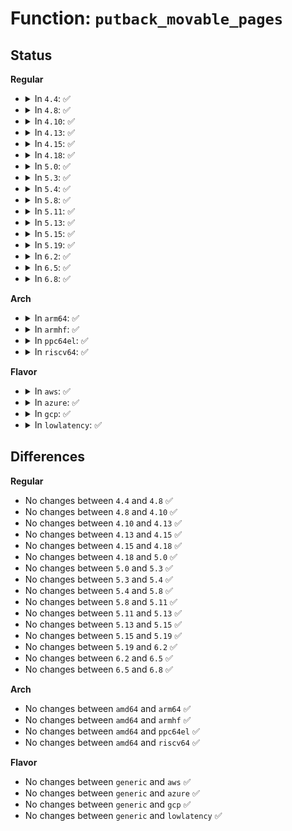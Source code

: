 # Function: <code>putback_movable_pages</code>

## Status
<b>Regular</b>
<ul>
<li>
<details>
<summary>In <code>4.4</code>: ✅</summary>

```c
void putback_movable_pages(struct list_head *l);
```

**Collision:** Unique Global

**Inline:** No

**Transformation:** False

**Instances:**

```
In mm/migrate.c (ffffffff811f1310)
Location: mm/migrate.c:83
Inline: False
Direct callers:
  - mm/page_alloc.c:alloc_contig_range
  - mm/compaction.c:isolate_migratepages_range
  - mm/compaction.c:compact_zone
  - mm/compaction.c:compact_zone
  - mm/mempolicy.c:do_migrate_pages
  - mm/mempolicy.c:do_mbind
  - mm/mempolicy.c:do_mbind
  - mm/migrate.c:SyS_move_pages
```
**Symbols:**

```
ffffffff811f1310-ffffffff811f13cf: putback_movable_pages (STB_GLOBAL)
```
</details>
</li>
<li>
<details>
<summary>In <code>4.8</code>: ✅</summary>

```c
void putback_movable_pages(struct list_head *l);
```

**Collision:** Unique Global

**Inline:** No

**Transformation:** False

**Instances:**

```
In mm/migrate.c (ffffffff81211380)
Location: mm/migrate.c:160
Inline: False
Direct callers:
  - mm/page_alloc.c:alloc_contig_range
  - mm/page_alloc.c:alloc_contig_range
  - mm/page_alloc.c:alloc_contig_range
  - mm/page_alloc.c:alloc_contig_range
  - mm/compaction.c:compact_zone
  - mm/compaction.c:compact_zone
  - mm/compaction.c:isolate_migratepages_block
  - mm/mempolicy.c:do_mbind
  - mm/mempolicy.c:do_mbind
  - mm/mempolicy.c:do_migrate_pages
  - mm/migrate.c:SyS_move_pages
```
**Symbols:**

```
ffffffff81211380-ffffffff812114d2: putback_movable_pages (STB_GLOBAL)
```
</details>
</li>
<li>
<details>
<summary>In <code>4.10</code>: ✅</summary>

```c
void putback_movable_pages(struct list_head *l);
```

**Collision:** Unique Global

**Inline:** No

**Transformation:** False

**Instances:**

```
In mm/migrate.c (ffffffff81223540)
Location: mm/migrate.c:160
Inline: False
Direct callers:
  - mm/page_alloc.c:alloc_contig_range
  - mm/page_alloc.c:alloc_contig_range
  - mm/page_alloc.c:alloc_contig_range
  - mm/page_alloc.c:alloc_contig_range
  - mm/compaction.c:compact_zone
  - mm/compaction.c:compact_zone
  - mm/compaction.c:isolate_migratepages_block
  - mm/mempolicy.c:SYSC_mbind
  - mm/mempolicy.c:SYSC_mbind
  - mm/mempolicy.c:migrate_to_node
  - mm/migrate.c:SYSC_move_pages
```
**Symbols:**

```
ffffffff81223540-ffffffff81223692: putback_movable_pages (STB_GLOBAL)
```
</details>
</li>
<li>
<details>
<summary>In <code>4.13</code>: ✅</summary>

```c
void putback_movable_pages(struct list_head *l);
```

**Collision:** Unique Global

**Inline:** No

**Transformation:** False

**Instances:**

```
In mm/migrate.c (ffffffff8122ef10)
Location: mm/migrate.c:162
Inline: False
Direct callers:
  - mm/page_alloc.c:alloc_contig_range
  - mm/page_alloc.c:alloc_contig_range
  - mm/page_alloc.c:alloc_contig_range
  - mm/compaction.c:compact_zone
  - mm/compaction.c:compact_zone
  - mm/compaction.c:isolate_migratepages_block
  - mm/mempolicy.c:SYSC_mbind
  - mm/mempolicy.c:SYSC_mbind
  - mm/mempolicy.c:migrate_to_node
  - mm/migrate.c:SYSC_move_pages
  - mm/memory-failure.c:soft_offline_page
  - mm/memory-failure.c:soft_offline_page
```
**Symbols:**

```
ffffffff8122ef10-ffffffff8122f041: putback_movable_pages (STB_GLOBAL)
```
</details>
</li>
<li>
<details>
<summary>In <code>4.15</code>: ✅</summary>

```c
void putback_movable_pages(struct list_head *l);
```

**Collision:** Unique Global

**Inline:** No

**Transformation:** False

**Instances:**

```
In mm/migrate.c (ffffffff8124bbf0)
Location: mm/migrate.c:166
Inline: False
Direct callers:
  - mm/page_alloc.c:alloc_contig_range
  - mm/page_alloc.c:alloc_contig_range
  - mm/page_alloc.c:alloc_contig_range
  - mm/compaction.c:compact_zone
  - mm/compaction.c:compact_zone
  - mm/compaction.c:isolate_migratepages_block
  - mm/mempolicy.c:SYSC_mbind
  - mm/mempolicy.c:SYSC_mbind
  - mm/mempolicy.c:migrate_to_node
  - mm/memory_hotplug.c:__offline_pages
  - mm/migrate.c:SYSC_move_pages
  - mm/memory-failure.c:soft_offline_page
  - mm/memory-failure.c:soft_offline_page
```
**Symbols:**

```
ffffffff8124bbf0-ffffffff8124bd82: putback_movable_pages (STB_GLOBAL)
```
</details>
</li>
<li>
<details>
<summary>In <code>4.18</code>: ✅</summary>

```c
void putback_movable_pages(struct list_head *l);
```

**Collision:** Unique Global

**Inline:** No

**Transformation:** False

**Instances:**

```
In mm/migrate.c (ffffffff8126f6c0)
Location: mm/migrate.c:167
Inline: False
Direct callers:
  - mm/page_alloc.c:alloc_contig_range
  - mm/page_alloc.c:alloc_contig_range
  - mm/page_alloc.c:alloc_contig_range
  - mm/compaction.c:compact_zone
  - mm/compaction.c:compact_zone
  - mm/compaction.c:isolate_migratepages_block
  - mm/mempolicy.c:kernel_mbind
  - mm/mempolicy.c:kernel_mbind
  - mm/mempolicy.c:migrate_to_node
  - mm/memory_hotplug.c:__offline_pages
  - mm/memory-failure.c:soft_offline_page
  - mm/memory-failure.c:soft_offline_page
```
**Symbols:**

```
ffffffff8126f6c0-ffffffff8126f862: putback_movable_pages (STB_GLOBAL)
```
</details>
</li>
<li>
<details>
<summary>In <code>5.0</code>: ✅</summary>

```c
void putback_movable_pages(struct list_head *l);
```

**Collision:** Unique Global

**Inline:** No

**Transformation:** False

**Instances:**

```
In mm/migrate.c (ffffffff81283d50)
Location: mm/migrate.c:167
Inline: False
Direct callers:
  - mm/page_alloc.c:alloc_contig_range
  - mm/page_alloc.c:alloc_contig_range
  - mm/page_alloc.c:alloc_contig_range
  - mm/compaction.c:compact_zone
  - mm/compaction.c:compact_zone
  - mm/compaction.c:isolate_migratepages_block
  - mm/mempolicy.c:kernel_mbind
  - mm/mempolicy.c:kernel_mbind
  - mm/mempolicy.c:migrate_to_node
  - mm/memory_hotplug.c:__offline_pages
  - mm/memory-failure.c:soft_offline_page
  - mm/memory-failure.c:soft_offline_page
```
**Symbols:**

```
ffffffff81283d50-ffffffff81283ef2: putback_movable_pages (STB_GLOBAL)
```
</details>
</li>
<li>
<details>
<summary>In <code>5.3</code>: ✅</summary>

```c
void putback_movable_pages(struct list_head *l);
```

**Collision:** Unique Global

**Inline:** No

**Transformation:** False

**Instances:**

```
In mm/migrate.c (ffffffff8129ef10)
Location: mm/migrate.c:167
Inline: False
Direct callers:
  - mm/compaction.c:compact_zone
  - mm/compaction.c:compact_zone
  - mm/compaction.c:isolate_migratepages_block
  - mm/gup.c:__gup_longterm_locked
  - mm/page_alloc.c:alloc_contig_range
  - mm/page_alloc.c:alloc_contig_range
  - mm/page_alloc.c:alloc_contig_range
  - mm/mempolicy.c:kernel_mbind
  - mm/mempolicy.c:kernel_mbind
  - mm/mempolicy.c:migrate_to_node
  - mm/memory_hotplug.c:do_migrate_range
```
**Symbols:**

```
ffffffff8129ef10-ffffffff8129f0bf: putback_movable_pages (STB_GLOBAL)
```
</details>
</li>
<li>
<details>
<summary>In <code>5.4</code>: ✅</summary>

```c
void putback_movable_pages(struct list_head *l);
```

**Collision:** Unique Global

**Inline:** No

**Transformation:** False

**Instances:**

```
In mm/migrate.c (ffffffff812af900)
Location: mm/migrate.c:168
Inline: False
Direct callers:
  - mm/compaction.c:compact_zone
  - mm/compaction.c:compact_zone
  - mm/compaction.c:isolate_migratepages_block
  - mm/gup.c:__gup_longterm_locked
  - mm/page_alloc.c:alloc_contig_range
  - mm/page_alloc.c:alloc_contig_range
  - mm/page_alloc.c:alloc_contig_range
  - mm/mempolicy.c:kernel_mbind
  - mm/mempolicy.c:kernel_mbind
  - mm/mempolicy.c:migrate_to_node
  - mm/memory_hotplug.c:do_migrate_range
```
**Symbols:**

```
ffffffff812af900-ffffffff812afaaf: putback_movable_pages (STB_GLOBAL)
```
</details>
</li>
<li>
<details>
<summary>In <code>5.8</code>: ✅</summary>

```c
void putback_movable_pages(struct list_head *l);
```

**Collision:** Unique Global

**Inline:** No

**Transformation:** False

**Instances:**

```
In mm/migrate.c (ffffffff812e5990)
Location: mm/migrate.c:169
Inline: False
Direct callers:
  - mm/compaction.c:compact_zone
  - mm/compaction.c:compact_zone
  - mm/compaction.c:isolate_migratepages_block
  - mm/page_alloc.c:__alloc_contig_migrate_range
  - mm/mempolicy.c:do_mbind
  - mm/mempolicy.c:do_mbind
  - mm/mempolicy.c:migrate_to_node
```
**Symbols:**

```
ffffffff812e5990-ffffffff812e5b5e: putback_movable_pages (STB_GLOBAL)
```
</details>
</li>
<li>
<details>
<summary>In <code>5.11</code>: ✅</summary>

```c
void putback_movable_pages(struct list_head *l);
```

**Collision:** Unique Global

**Inline:** No

**Transformation:** False

**Instances:**

```
In mm/migrate.c (ffffffff812f0d50)
Location: mm/migrate.c:165
Inline: False
Direct callers:
  - mm/compaction.c:compact_zone
  - mm/compaction.c:compact_zone
  - mm/compaction.c:isolate_migratepages_block
  - mm/page_alloc.c:__alloc_contig_migrate_range
  - mm/mempolicy.c:do_mbind
  - mm/mempolicy.c:do_mbind
  - mm/mempolicy.c:migrate_to_node
  - mm/memory-failure.c:__soft_offline_page
```
**Symbols:**

```
ffffffff812f0d50-ffffffff812f0f1b: putback_movable_pages (STB_GLOBAL)
```
</details>
</li>
<li>
<details>
<summary>In <code>5.13</code>: ✅</summary>

```c
void putback_movable_pages(struct list_head *l);
```

**Collision:** Unique Global

**Inline:** No

**Transformation:** False

**Instances:**

```
In mm/migrate.c (ffffffff812f7050)
Location: mm/migrate.c:138
Inline: False
Direct callers:
  - mm/compaction.c:compact_zone
  - mm/compaction.c:compact_zone
  - mm/compaction.c:isolate_migratepages_block
  - mm/gup.c:check_and_migrate_movable_pages
  - mm/page_alloc.c:alloc_contig_range
  - mm/mempolicy.c:do_mbind
  - mm/mempolicy.c:do_mbind
  - mm/mempolicy.c:migrate_to_node
  - mm/memory-failure.c:__soft_offline_page
```
**Symbols:**

```
ffffffff812f7050-ffffffff812f721b: putback_movable_pages (STB_GLOBAL)
```
</details>
</li>
<li>
<details>
<summary>In <code>5.15</code>: ✅</summary>

```c
void putback_movable_pages(struct list_head *l);
```

**Collision:** Unique Global

**Inline:** No

**Transformation:** False

**Instances:**

```
In mm/migrate.c (ffffffff813416b0)
Location: mm/migrate.c:139
Inline: False
Direct callers:
  - mm/compaction.c:compact_zone
  - mm/compaction.c:compact_zone
  - mm/compaction.c:isolate_migratepages_block
  - mm/gup.c:check_and_migrate_movable_pages
  - mm/page_alloc.c:alloc_contig_range
  - mm/page_alloc.c:alloc_contig_range
  - mm/mempolicy.c:do_mbind
  - mm/mempolicy.c:do_mbind
  - mm/mempolicy.c:migrate_to_node
  - mm/memory-failure.c:__soft_offline_page
```
**Symbols:**

```
ffffffff813416b0-ffffffff8134187b: putback_movable_pages (STB_GLOBAL)
```
</details>
</li>
<li>
<details>
<summary>In <code>5.19</code>: ✅</summary>

```c
void putback_movable_pages(struct list_head *l);
```

**Collision:** Unique Global

**Inline:** No

**Transformation:** False

**Instances:**

```
In mm/migrate.c (ffffffff813b3170)
Location: mm/migrate.c:138
Inline: False
Direct callers:
  - mm/compaction.c:compact_zone
  - mm/compaction.c:compact_zone
  - mm/compaction.c:isolate_migratepages_block
  - mm/gup.c:check_and_migrate_movable_pages
  - mm/page_alloc.c:__alloc_contig_migrate_range
  - mm/mempolicy.c:do_mbind
  - mm/mempolicy.c:do_mbind
  - mm/mempolicy.c:migrate_to_node
  - mm/memory-failure.c:__soft_offline_page
```
**Symbols:**

```
ffffffff813b3170-ffffffff813b3426: putback_movable_pages (STB_GLOBAL)
```
</details>
</li>
<li>
<details>
<summary>In <code>6.2</code>: ✅</summary>

```c
void putback_movable_pages(struct list_head *l);
```

**Collision:** Unique Global

**Inline:** No

**Transformation:** False

**Instances:**

```
In mm/migrate.c (ffffffff81433690)
Location: mm/migrate.c:147
Inline: False
Direct callers:
  - mm/compaction.c:compact_zone
  - mm/compaction.c:compact_zone
  - mm/compaction.c:isolate_migratepages_block
  - mm/gup.c:check_and_migrate_movable_pages
  - mm/gup.c:check_and_migrate_movable_pages
  - mm/page_alloc.c:__alloc_contig_migrate_range
  - mm/mempolicy.c:do_mbind
  - mm/mempolicy.c:do_mbind
  - mm/mempolicy.c:migrate_to_node
  - mm/memory-failure.c:soft_offline_in_use_page
```
**Symbols:**

```
ffffffff81433690-ffffffff8143393b: putback_movable_pages (STB_GLOBAL)
```
</details>
</li>
<li>
<details>
<summary>In <code>6.5</code>: ✅</summary>

```c
void putback_movable_pages(struct list_head *l);
```

**Collision:** Unique Global

**Inline:** No

**Transformation:** False

**Instances:**

```
In mm/migrate.c (ffffffff81469220)
Location: mm/migrate.c:147
Inline: False
Direct callers:
  - mm/compaction.c:compact_zone
  - mm/compaction.c:compact_zone
  - mm/compaction.c:isolate_migratepages_block
  - mm/gup.c:migrate_longterm_unpinnable_pages
  - mm/gup.c:migrate_longterm_unpinnable_pages
  - mm/page_alloc.c:__alloc_contig_migrate_range
  - mm/memory_hotplug.c:do_migrate_range
  - mm/mempolicy.c:do_mbind
  - mm/mempolicy.c:do_mbind
  - mm/mempolicy.c:migrate_to_node
  - mm/memory-failure.c:soft_offline_in_use_page
```
**Symbols:**

```
ffffffff81469220-ffffffff81469393: putback_movable_pages (STB_GLOBAL)
```
</details>
</li>
<li>
<details>
<summary>In <code>6.8</code>: ✅</summary>

```c
void putback_movable_pages(struct list_head *l);
```

**Collision:** Unique Global

**Inline:** No

**Transformation:** False

**Instances:**

```
In mm/migrate.c (ffffffff81498140)
Location: mm/migrate.c:147
Inline: False
Direct callers:
  - mm/compaction.c:compact_zone
  - mm/compaction.c:compact_zone
  - mm/compaction.c:isolate_migratepages_block
  - mm/gup.c:check_and_migrate_movable_pages
  - mm/gup.c:check_and_migrate_movable_pages
  - mm/page_alloc.c:__alloc_contig_migrate_range
  - mm/memory_hotplug.c:do_migrate_range
  - mm/mempolicy.c:do_mbind
  - mm/mempolicy.c:migrate_to_node
  - mm/migrate.c:move_pages_and_store_status
  - mm/memory-failure.c:soft_offline_in_use_page
```
**Symbols:**

```
ffffffff81498140-ffffffff814982b0: putback_movable_pages (STB_GLOBAL)
```
</details>
</li>
</ul>
<b>Arch</b>
<ul>
<li>
<details>
<summary>In <code>arm64</code>: ✅</summary>

```c
void putback_movable_pages(struct list_head *l);
```

**Collision:** Unique Global

**Inline:** No

**Transformation:** False

**Instances:**

```
In mm/migrate.c (ffff8000103507b8)
Location: mm/migrate.c:168
Inline: False
Direct callers:
  - mm/compaction.c:compact_zone
  - mm/compaction.c:compact_zone
  - mm/compaction.c:isolate_migratepages_block
  - mm/gup.c:__gup_longterm_locked
  - mm/page_alloc.c:alloc_contig_range
  - mm/page_alloc.c:alloc_contig_range
  - mm/page_alloc.c:alloc_contig_range
  - mm/mempolicy.c:kernel_mbind
  - mm/mempolicy.c:kernel_mbind
  - mm/memory-failure.c:soft_offline_page
  - mm/memory-failure.c:soft_offline_page
```
**Symbols:**

```
ffff8000103507b8-ffff8000103509b4: putback_movable_pages (STB_GLOBAL)
```
</details>
</li>
<li>
<details>
<summary>In <code>armhf</code>: ✅</summary>

```c
void putback_movable_pages(struct list_head *l);
```

**Collision:** Unique Global

**Inline:** No

**Transformation:** False

**Instances:**

```
In mm/migrate.c (c0551ecc)
Location: mm/migrate.c:168
Inline: False
Direct callers:
  - mm/compaction.c:compact_zone
  - mm/compaction.c:compact_zone
  - mm/compaction.c:isolate_migratepages_block
  - mm/gup.c:__gup_longterm_locked
  - mm/page_alloc.c:alloc_contig_range
  - mm/page_alloc.c:alloc_contig_range
  - mm/page_alloc.c:alloc_contig_range
```
**Symbols:**

```
c0551ecc-c0552084: putback_movable_pages (STB_GLOBAL)
```
</details>
</li>
<li>
<details>
<summary>In <code>ppc64el</code>: ✅</summary>

```c
void putback_movable_pages(struct list_head *l);
```

**Collision:** Unique Global

**Inline:** No

**Transformation:** False

**Instances:**

```
In mm/migrate.c (c0000000004355e0)
Location: mm/migrate.c:168
Inline: False
Direct callers:
  - mm/compaction.c:compact_zone
  - mm/compaction.c:compact_zone
  - mm/compaction.c:isolate_migratepages_block
  - mm/gup.c:__gup_longterm_locked
  - mm/page_alloc.c:alloc_contig_range
  - mm/page_alloc.c:alloc_contig_range
  - mm/page_alloc.c:alloc_contig_range
  - mm/mempolicy.c:do_mbind
  - mm/mempolicy.c:do_mbind
  - mm/mempolicy.c:migrate_to_node
  - mm/memory_hotplug.c:do_migrate_range
```
**Symbols:**

```
c0000000004355e0-c0000000004358c4: putback_movable_pages (STB_GLOBAL)
```
</details>
</li>
<li>
<details>
<summary>In <code>riscv64</code>: ✅</summary>

```c
void putback_movable_pages(struct list_head *l);
```

**Collision:** Unique Global

**Inline:** No

**Transformation:** False

**Instances:**

```
In mm/migrate.c (ffffffe00023f2ea)
Location: mm/migrate.c:168
Inline: False
Direct callers:
  - mm/compaction.c:compact_zone
  - mm/compaction.c:compact_zone
  - mm/compaction.c:isolate_migratepages_block
  - mm/gup.c:__gup_longterm_locked
  - mm/page_alloc.c:alloc_contig_range
  - mm/page_alloc.c:alloc_contig_range
  - mm/page_alloc.c:alloc_contig_range
```
**Symbols:**

```
ffffffe00023f2ea-ffffffe00023f450: putback_movable_pages (STB_GLOBAL)
```
</details>
</li>
</ul>
<b>Flavor</b>
<ul>
<li>
<details>
<summary>In <code>aws</code>: ✅</summary>

```c
void putback_movable_pages(struct list_head *l);
```

**Collision:** Unique Global

**Inline:** No

**Transformation:** False

**Instances:**

```
In mm/migrate.c (ffffffff812a7ee0)
Location: mm/migrate.c:168
Inline: False
Direct callers:
  - mm/compaction.c:compact_zone
  - mm/compaction.c:compact_zone
  - mm/compaction.c:isolate_migratepages_block
  - mm/gup.c:__gup_longterm_locked
  - mm/page_alloc.c:alloc_contig_range
  - mm/page_alloc.c:alloc_contig_range
  - mm/page_alloc.c:alloc_contig_range
  - mm/mempolicy.c:kernel_mbind
  - mm/mempolicy.c:kernel_mbind
  - mm/mempolicy.c:migrate_to_node
  - mm/memory_hotplug.c:do_migrate_range
```
**Symbols:**

```
ffffffff812a7ee0-ffffffff812a808f: putback_movable_pages (STB_GLOBAL)
```
</details>
</li>
<li>
<details>
<summary>In <code>azure</code>: ✅</summary>

```c
void putback_movable_pages(struct list_head *l);
```

**Collision:** Unique Global

**Inline:** No

**Transformation:** False

**Instances:**

```
In mm/migrate.c (ffffffff812998a0)
Location: mm/migrate.c:168
Inline: False
Direct callers:
  - mm/compaction.c:compact_zone
  - mm/compaction.c:compact_zone
  - mm/compaction.c:isolate_migratepages_block
  - mm/gup.c:__gup_longterm_locked
  - mm/page_alloc.c:alloc_contig_range
  - mm/page_alloc.c:alloc_contig_range
  - mm/page_alloc.c:alloc_contig_range
  - mm/mempolicy.c:kernel_mbind
  - mm/mempolicy.c:kernel_mbind
  - mm/mempolicy.c:migrate_to_node
  - mm/memory_hotplug.c:do_migrate_range
```
**Symbols:**

```
ffffffff812998a0-ffffffff81299a4f: putback_movable_pages (STB_GLOBAL)
```
</details>
</li>
<li>
<details>
<summary>In <code>gcp</code>: ✅</summary>

```c
void putback_movable_pages(struct list_head *l);
```

**Collision:** Unique Global

**Inline:** No

**Transformation:** False

**Instances:**

```
In mm/migrate.c (ffffffff812a5cf0)
Location: mm/migrate.c:168
Inline: False
Direct callers:
  - mm/compaction.c:compact_zone
  - mm/compaction.c:compact_zone
  - mm/compaction.c:isolate_migratepages_block
  - mm/gup.c:__gup_longterm_locked
  - mm/page_alloc.c:alloc_contig_range
  - mm/page_alloc.c:alloc_contig_range
  - mm/page_alloc.c:alloc_contig_range
  - mm/mempolicy.c:kernel_mbind
  - mm/mempolicy.c:kernel_mbind
  - mm/mempolicy.c:migrate_to_node
  - mm/memory_hotplug.c:do_migrate_range
```
**Symbols:**

```
ffffffff812a5cf0-ffffffff812a5e9f: putback_movable_pages (STB_GLOBAL)
```
</details>
</li>
<li>
<details>
<summary>In <code>lowlatency</code>: ✅</summary>

```c
void putback_movable_pages(struct list_head *l);
```

**Collision:** Unique Global

**Inline:** No

**Transformation:** False

**Instances:**

```
In mm/migrate.c (ffffffff812b6040)
Location: mm/migrate.c:168
Inline: False
Direct callers:
  - mm/compaction.c:compact_zone
  - mm/compaction.c:compact_zone
  - mm/compaction.c:isolate_migratepages_block
  - mm/gup.c:__gup_longterm_locked
  - mm/page_alloc.c:alloc_contig_range
  - mm/page_alloc.c:alloc_contig_range
  - mm/page_alloc.c:alloc_contig_range
  - mm/mempolicy.c:kernel_mbind
  - mm/mempolicy.c:kernel_mbind
  - mm/mempolicy.c:migrate_to_node
  - mm/memory_hotplug.c:do_migrate_range
```
**Symbols:**

```
ffffffff812b6040-ffffffff812b61ea: putback_movable_pages (STB_GLOBAL)
```
</details>
</li>
</ul>

## Differences
<b>Regular</b>
<ul>
<li>
No changes between <code>4.4</code> and <code>4.8</code> ✅
</li>
<li>
No changes between <code>4.8</code> and <code>4.10</code> ✅
</li>
<li>
No changes between <code>4.10</code> and <code>4.13</code> ✅
</li>
<li>
No changes between <code>4.13</code> and <code>4.15</code> ✅
</li>
<li>
No changes between <code>4.15</code> and <code>4.18</code> ✅
</li>
<li>
No changes between <code>4.18</code> and <code>5.0</code> ✅
</li>
<li>
No changes between <code>5.0</code> and <code>5.3</code> ✅
</li>
<li>
No changes between <code>5.3</code> and <code>5.4</code> ✅
</li>
<li>
No changes between <code>5.4</code> and <code>5.8</code> ✅
</li>
<li>
No changes between <code>5.8</code> and <code>5.11</code> ✅
</li>
<li>
No changes between <code>5.11</code> and <code>5.13</code> ✅
</li>
<li>
No changes between <code>5.13</code> and <code>5.15</code> ✅
</li>
<li>
No changes between <code>5.15</code> and <code>5.19</code> ✅
</li>
<li>
No changes between <code>5.19</code> and <code>6.2</code> ✅
</li>
<li>
No changes between <code>6.2</code> and <code>6.5</code> ✅
</li>
<li>
No changes between <code>6.5</code> and <code>6.8</code> ✅
</li>
</ul>
<b>Arch</b>
<ul>
<li>
No changes between <code>amd64</code> and <code>arm64</code> ✅
</li>
<li>
No changes between <code>amd64</code> and <code>armhf</code> ✅
</li>
<li>
No changes between <code>amd64</code> and <code>ppc64el</code> ✅
</li>
<li>
No changes between <code>amd64</code> and <code>riscv64</code> ✅
</li>
</ul>
<b>Flavor</b>
<ul>
<li>
No changes between <code>generic</code> and <code>aws</code> ✅
</li>
<li>
No changes between <code>generic</code> and <code>azure</code> ✅
</li>
<li>
No changes between <code>generic</code> and <code>gcp</code> ✅
</li>
<li>
No changes between <code>generic</code> and <code>lowlatency</code> ✅
</li>
</ul>
